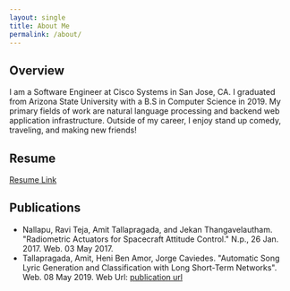 ```yaml
---
layout: single
title: About Me
permalink: /about/
---
```

## Overview
I am a Software Engineer at Cisco Systems in San Jose, CA. I graduated from Arizona State University with a B.S in Computer Science in 2019. My primary fields of work are natural language processing and backend web application infrastructure. Outside of my career, I enjoy stand up comedy, traveling, and making new friends!

## Resume
[Resume Link](https://drive.google.com/file/d/1Jbp_h4lhLtk8EdM7egF_eZamoiuxDjVE/view?usp=sharing)



## Publications

- Nallapu, Ravi Teja, Amit Tallapragada, and Jekan Thangavelautham. "Radiometric Actuators for Spacecraft Attitude Control." N.p., 26 Jan. 2017. Web. 03 May 2017.
- Tallapragada, Amit, Heni Ben Amor, Jorge Caviedes. "Automatic Song Lyric Generation and Classification with Long Short-Term Networks". Web. 08 May 2019. Web Url: [publication url](https://repository.asu.edu/items/52183)
